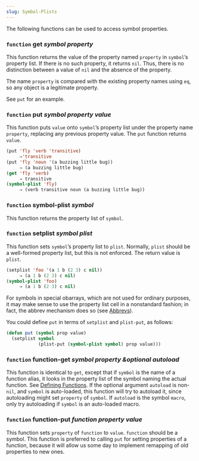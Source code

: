 ```yaml
---
slug: Symbol-Plists
---
```


The following functions can be used to access symbol properties.

### <span className="tag function">`function`</span> **get** *symbol property*

This function returns the value of the property named `property` in `symbol`’s property list. If there is no such property, it returns `nil`. Thus, there is no distinction between a value of `nil` and the absence of the property.

The name `property` is compared with the existing property names using `eq`, so any object is a legitimate property.

See `put` for an example.

### <span className="tag function">`function`</span> **put** *symbol property value*

This function puts `value` onto `symbol`’s property list under the property name `property`, replacing any previous property value. The `put` function returns `value`.

```lisp
(put 'fly 'verb 'transitive)
     ⇒'transitive
(put 'fly 'noun '(a buzzing little bug))
     ⇒ (a buzzing little bug)
(get 'fly 'verb)
     ⇒ transitive
(symbol-plist 'fly)
     ⇒ (verb transitive noun (a buzzing little bug))
```

### <span className="tag function">`function`</span> **symbol-plist** *symbol*

This function returns the property list of `symbol`.

### <span className="tag function">`function`</span> **setplist** *symbol plist*

This function sets `symbol`’s property list to `plist`. Normally, `plist` should be a well-formed property list, but this is not enforced. The return value is `plist`.

```lisp
(setplist 'foo '(a 1 b (2 3) c nil))
     ⇒ (a 1 b (2 3) c nil)
(symbol-plist 'foo)
     ⇒ (a 1 b (2 3) c nil)
```

For symbols in special obarrays, which are not used for ordinary purposes, it may make sense to use the property list cell in a nonstandard fashion; in fact, the abbrev mechanism does so (see [Abbrevs](/docs/elisp/Abbrevs)).

You could define `put` in terms of `setplist` and `plist-put`, as follows:

```lisp
(defun put (symbol prop value)
  (setplist symbol
            (plist-put (symbol-plist symbol) prop value)))
```

### <span className="tag function">`function`</span> **function-get** *symbol property \&optional autoload*

This function is identical to `get`, except that if `symbol` is the name of a function alias, it looks in the property list of the symbol naming the actual function. See [Defining Functions](/docs/elisp/Defining-Functions). If the optional argument `autoload` is non-`nil`, and `symbol` is auto-loaded, this function will try to autoload it, since autoloading might set `property` of `symbol`. If `autoload` is the symbol `macro`, only try autoloading if `symbol` is an auto-loaded macro.

### <span className="tag function">`function`</span> **function-put** *function property value*

This function sets `property` of `function` to `value`. `function` should be a symbol. This function is preferred to calling `put` for setting properties of a function, because it will allow us some day to implement remapping of old properties to new ones.
